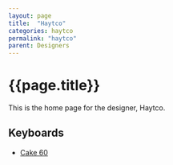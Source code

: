 ```yaml
---
layout: page
title:  "Haytco"
categories: haytco
permalink: "haytco"
parent: Designers
---
```

# {{page.title}}

This is the home page for the designer, Haytco.

## Keyboards

- [Cake 60](/haytco/cake-60)
